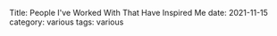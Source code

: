 Title: People I've Worked With That Have Inspired Me
date: 2021-11-15
category: various
tags: various

<!--

[Thomas Malt](https://twitter.com/thomasmalt) for showing me that the
smartest people in the room are the ones who dare say "I don't
know". Oh and for showing me how to treat daunting problems as mere
challenges to be overcome.

[Achim Abeling](https://twitter.com/banapple_de) for showing me how you
can work with 100% intensity the whole day, Monday to
Friday. Continuously finding ways to deliver value to your company and
improve yourself.

[Lars Thomas Hansen](https://www.linkedin.com/in/larsthansen/) for
teaching me that spec is king, keep the fluff out and be careful of
proclaming you know something just because it seem obvious to you.

[Jörn Lehmann](https://www.linkedin.com/in/joernlehmann/) for setting
a stellar example of how to be a consultant: Equally strong at coding,
teaching, discussion and dealing with customers. Always professional
and with good humour to boot.

[Erik Mogensen](https://twitter.com/mogsie) for always giving a new
perspective, a new thought or idea on how to solve a problem. And for
being an excellent example that a guru doesn't have to be a
condescending knob.

[Roland Mohrbacher](https://www.roland-mohrbacher.de) for always being
calm amidst high preassure, for listening before you talk and of
course, for re-phrasing my rudimentary German into beautfully rich and
correct language.

[Christian Hamburger Grøngaard](https://twitter.com/christianhg) for
an amazing positive, pro-active attitude. Always seeking to understand
and improve. Constantly trying to make everything better. Code,
workflow, UX, design. And lots of good laughs, of course.


-->
